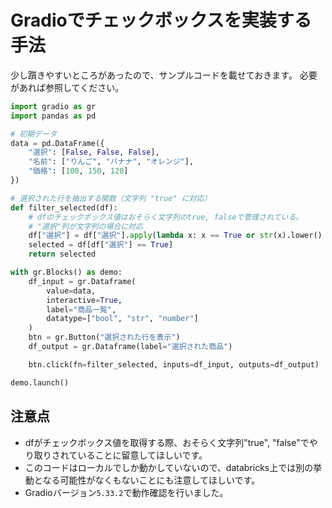 # Gradioでチェックボックスを実装する手法
少し躓きやすいところがあったので、サンプルコードを載せておきます。
必要があれば参照してください。

```Python
import gradio as gr
import pandas as pd

# 初期データ
data = pd.DataFrame({
    "選択": [False, False, False],
    "名前": ["りんご", "バナナ", "オレンジ"],
    "価格": [100, 150, 120]
})

# 選択された行を抽出する関数（文字列 "true" に対応）
def filter_selected(df):
    # dfのチェックボックス値はおそらく文字列のtrue, falseで管理されている。
    # "選択"列が文字列の場合に対応
    df["選択"] = df["選択"].apply(lambda x: x == True or str(x).lower() == "true")
    selected = df[df["選択"] == True]
    return selected

with gr.Blocks() as demo:
    df_input = gr.Dataframe(
        value=data,
        interactive=True,
        label="商品一覧",
        datatype=["bool", "str", "number"]
    )
    btn = gr.Button("選択された行を表示")
    df_output = gr.Dataframe(label="選択された商品")

    btn.click(fn=filter_selected, inputs=df_input, outputs=df_output)

demo.launch()
```
## 注意点
- dfがチェックボックス値を取得する際、おそらく文字列"true", "false"でやり取りされていることに留意してほしいです。
- このコードはローカルでしか動かしていないので、databricks上では別の挙動となる可能性がなくもないことにも注意してほしいです。
- Gradioバージョン`5.33.2`で動作確認を行いました。
